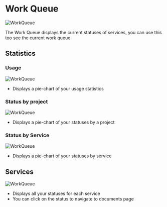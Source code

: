 # Work Queue

![WorkQueue](/assets/WorkQueue.png)

The Work Queue displays the current statuses of services, you can use this too see the current work queue

## Statistics

### Usage

![WorkQueue](/assets/work-usage.png)

* Displays a pie-chart of your usage statistics

### Status by project

![WorkQueue](/assets/work-usage.png)

* Displays a pie-chart of your statuses by a project

### Status by Service

![WorkQueue](/assets/works-status-service.png)

* Displays a pie-chart of your statuses by service

## Services

![WorkQueue](/assets/work-services.png)

* Displays all your statuses for each service
* You can click on the status to navigate to documents page